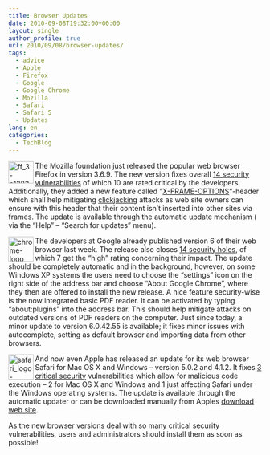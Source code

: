 ```yaml
---
title: Browser Updates
date: 2010-09-08T19:32:00+00:00
layout: single
author_profile: true
url: 2010/09/08/browser-updates/
tags:
  - advice
  - Apple
  - Firefox
  - Google
  - Google Chrome
  - Mozilla
  - Safari
  - Safari 5
  - Updates
lang: en
categories: 
  - TechBlog
---
```

<img title="ff_3-e1283938170510" border="0" alt="ff_3-e1283938170510" align="left" src="http://lh6.ggpht.com/_vaUVXcmC3OI/TIfc-sP0X2I/AAAAAAAACbo/kcc1BS5au-Q/ff_3-e1283938170510%5B4%5D.png?imgmax=800" width="50" height="44" />The Mozilla foundation just released the popular web browser Firefox in version 3.6.9. The new version fixes overall [14 security vulnerabilities](http://www.mozilla.org/security/known-vulnerabilities/firefox36.html#firefox3.6.9) of which 10 are rated critical by the developers. Additionally, they added a new feature called “[X-FRAME-OPTIONS](https://developer.mozilla.org/en/The_X-FRAME-OPTIONS_response_header)“-header which shall help mitigating [clickjacking](http://en.wikipedia.org/wiki/Clickjacking) attacks as web site owners can ensure with this header that their content isn’t inserted into other sites via frames. The update is available through the automatic update mechanism ( via the “Help” – “Search for updates” menu).

<img title="chrome-logo" border="0" alt="chrome-logo" align="left" src="http://lh3.ggpht.com/_vaUVXcmC3OI/TIfdCVV-Z_I/AAAAAAAACbs/F994PWu0As4/chrome-logo%5B4%5D.png?imgmax=800" width="50" height="50" /> The developers at Google already published version 6 of their web browser last week. The release also closes [14 security holes](http://googlechromereleases.blogspot.com/2010/09/stable-and-beta-channel-updates.html), of which 7 get the “high” rating concerning their impact. The update should be completely automatic and in the background, however, on some Windows XP systems the users need to choose the “settings” icon on the right side of the address bar and choose “About Google Chrome”, where they then are offered to install the new release. A nice feature security-wise is the now integrated basic PDF reader. It can be activated by typing “about:plugins” into the address bar. This should help mitigate attacks on outdated versions of PDF readers on the computer. Just since today, a minor update to version 6.0.42.55 is available; it fixes minor issues with autocomplete, setting as default browser and importing data from other browsers.

<img title="safari_logo-e1283950831489" border="0" alt="safari_logo-e1283950831489" align="left" src="http://lh3.ggpht.com/_vaUVXcmC3OI/TIfdFyyUP9I/AAAAAAAACbw/u5ezxSpGSJA/safari_logo-e1283950831489%5B4%5D.png?imgmax=800" width="50" height="50" /> And now even Apple has released an update for its web browser Safari for Mac OS X and Windows – version 5.0.2 and 4.1.2. It fixes [3 critical security](http://support.apple.com/kb/HT4333) vulnerabilities which allow for malicious code execution – 2 for Mac OS X and Windows and 1 just affecting Safari under the Windows operating systems. The update is available through the automatic updater or can be downloaded manually from Apples [download web site](http://www.apple.com/safari/download/).

As the new browser versions deal with so many critical security vulnerabilities, users and administrators should install them as soon as possible!